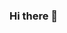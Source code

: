 ### Hi there 👋

<!--
**Roshan18172/Roshan18172** is a ✨ _special_ ✨ repository because its `README.md` (this file) appears on your GitHub profile.

Here are some ideas to get you started:

- 🔭 I’m currently working on ...
- 🌱 I’m currently learning ...
- 👯 I’m looking to collaborate on ...
- 🤔 I’m looking for help with ...
- 💬 Ask me about ...
- 📫 How to reach me: ...
- 😄 Pronouns: ...
- ⚡ Fun fact: ...
-->
<html>
  <head>
    <title>
      1st web page
    </title>
    <style>
    .h1{
      background-color:red;
      border:2px;
    }
      
    </style>
  </head>
  <body>
    <h1 id="head">submit</h1>
  </body>
</html>
